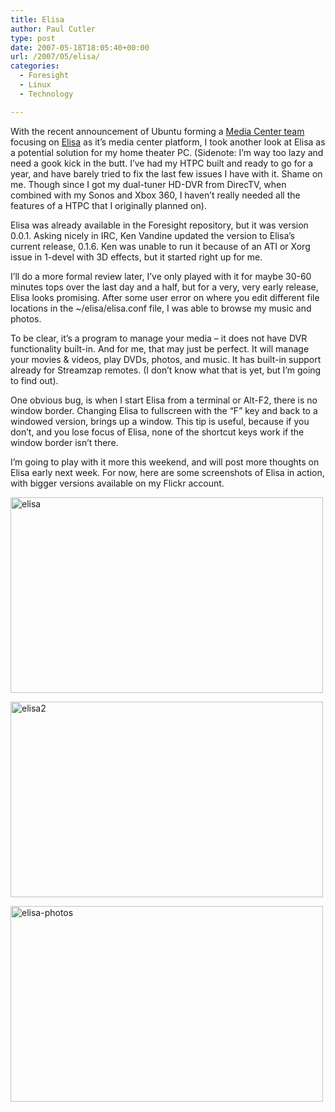 ```yaml
---
title: Elisa
author: Paul Cutler
type: post
date: 2007-05-18T18:05:40+00:00
url: /2007/05/elisa/
categories:
  - Foresight
  - Linux
  - Technology

---
```

With the recent announcement of Ubuntu forming a [Media Center team][1] focusing on [Elisa][2] as it&#8217;s media center platform, I took another look at Elisa as a potential solution for my home theater PC. (Sidenote: I&#8217;m way too lazy and need a gook kick in the butt. I&#8217;ve had my HTPC built and ready to go for a year, and have barely tried to fix the last few issues I have with it. Shame on me. Though since I got my dual-tuner HD-DVR from DirecTV, when combined with my Sonos and Xbox 360, I haven&#8217;t really needed all the features of a HTPC that I originally planned on).

Elisa was already available in the Foresight repository, but it was version 0.0.1. Asking nicely in IRC, Ken Vandine updated the version to Elisa&#8217;s current release, 0.1.6. Ken was unable to run it because of an ATI or Xorg issue in 1-devel with 3D effects, but it started right up for me.

I&#8217;ll do a more formal review later, I&#8217;ve only played with it for maybe 30-60 minutes tops over the last day and a half, but for a very, very early release, Elisa looks promising. After some user error on where you edit different file locations in the ~/elisa/elisa.conf file, I was able to browse my music and photos.

To be clear, it&#8217;s a program to manage your media &#8211; it does not have DVR functionality built-in. And for me, that may just be perfect. It will manage your movies & videos, play DVDs, photos, and music. It has built-in support already for Streamzap remotes. (I don&#8217;t know what that is yet, but I&#8217;m going to find out).

One obvious bug, is when I start Elisa from a terminal or Alt-F2, there is no window border. Changing Elisa to fullscreen with the &#8220;F&#8221; key and back to a windowed version, brings up a window. This tip is useful, because if you don&#8217;t, and you lose focus of Elisa, none of the shortcut keys work if the window border isn&#8217;t there.

I&#8217;m going to play with it more this weekend, and will post more thoughts on Elisa early next week. For now, here are some screenshots of Elisa in action, with bigger versions available on my Flickr account.

[<img src="https://i2.wp.com/farm1.static.flickr.com/194/501648109_dd3c6e5146.jpg?resize=500%2C313" width="500" height="313" alt="elisa" data-recalc-dims="1" />][3]

[<img src="https://i2.wp.com/farm1.static.flickr.com/210/503431272_59a94e0ce9.jpg?resize=500%2C313" width="500" height="313" alt="elisa2" data-recalc-dims="1" />][4]

[<img src="https://i1.wp.com/farm1.static.flickr.com/222/503431294_a9a3f2deb8.jpg?resize=500%2C313" width="500" height="313" alt="elisa-photos" data-recalc-dims="1" />][5]

 [1]: https://wiki.ubuntu.com/UbuntuMediaCenterTeam
 [2]: http://elisa.fluendo.com/
 [3]: http://www.flickr.com/photos/silwenae/501648109/ "Photo Sharing"
 [4]: http://www.flickr.com/photos/silwenae/503431272/ "Photo Sharing"
 [5]: http://www.flickr.com/photos/silwenae/503431294/ "Photo Sharing"